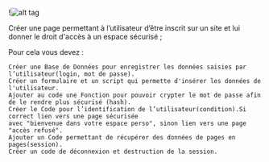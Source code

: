 !![alt tag](http://www.emmausonline.it/wp-content/uploads/2016/04/Computers_Password_guessing_041153_.jpg)

Créer une page permettant à l’utilisateur d’être inscrit sur un site et lui donner le droit d'accès à un espace sécurisé ;

Pour cela vous devez :

    Créer une Base de Données pour enregistrer les données saisies par  l’utilisateur(login, mot de passe).
    Créer un formulaire et un script qui permette d'insérer les données de l'utilisateur.
    Ajouter au code une Fonction pour pouvoir crypter le mot de passe afin de le rendre plus sécurisé (hash).
    Créer le Code pour l’identification de l’utilisateur(condition).Si correct lien vers une page sécurisée
    avec "bienvenue dans votre espace perso", sinon lien vers une page "accès refusé".
    Ajouter un Code permettant de récupérer des données de pages en pages(session).
    Créer un code de déconnexion et destruction de la session.
